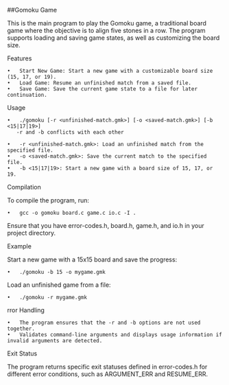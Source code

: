 ##Gomoku Game

This is the main program to play the Gomoku game, a traditional board game where the objective is to align five stones in a row. The program supports loading and saving game states, as well as customizing the board size.

Features

	•	Start New Game: Start a new game with a customizable board size (15, 17, or 19).
	•	Load Game: Resume an unfinished match from a saved file.
	•	Save Game: Save the current game state to a file for later continuation.

Usage

	•	./gomoku [-r <unfinished-match.gmk>] [-o <saved-match.gmk>] [-b <15|17|19>]
       -r and -b conflicts with each other

	•	-r <unfinished-match.gmk>: Load an unfinished match from the specified file.
	•	-o <saved-match.gmk>: Save the current match to the specified file.
	•	-b <15|17|19>: Start a new game with a board size of 15, 17, or 19.

Compilation

To compile the program, run:

	•	gcc -o gomoku board.c game.c io.c -I .

Ensure that you have error-codes.h, board.h, game.h, and io.h in your project directory.

Example

Start a new game with a 15x15 board and save the progress:

	•	./gomoku -b 15 -o mygame.gmk

Load an unfinished game from a file:

	•	./gomoku -r mygame.gmk

rror Handling

	•	The program ensures that the -r and -b options are not used together.
	•	Validates command-line arguments and displays usage information if invalid arguments are detected.

Exit Status

The program returns specific exit statuses defined in error-codes.h for different error conditions, such as ARGUMENT_ERR and RESUME_ERR.



